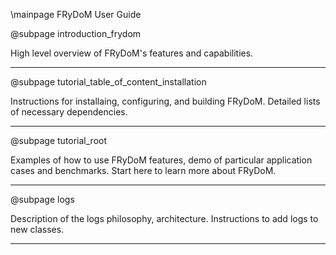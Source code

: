 \mainpage FRyDoM User Guide

@subpage introduction_frydom

High level overview of FRyDoM's features and capabilities.

---

@subpage tutorial_table_of_content_installation 

Instructions for installaing, configuring, and building FRyDoM. Detailed lists of necessary dependencies. 

---

@subpage tutorial_root

Examples of how to use FRyDoM features, demo of particular application cases and benchmarks.
Start here to learn more about FRyDoM.

---

@subpage logs

Description of the logs philosophy, architecture. Instructions to add logs to new classes. 

---